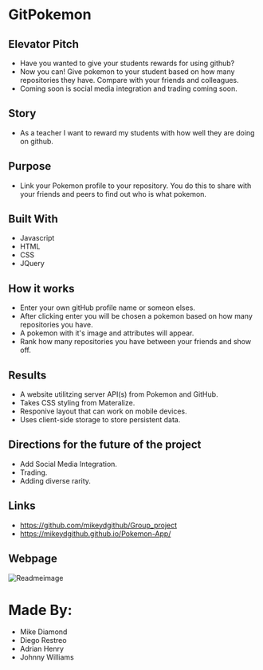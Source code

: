 # GitPokemon

## Elevator Pitch
* Have you wanted to give your students rewards for using github?
* Now you can! Give pokemon to your student based on how many repositories they have. Compare with your friends and colleagues.
* Coming soon is social media integration and trading coming soon.

## Story
* As a teacher I want to reward my students with how well they are doing on github.

## Purpose
* Link your Pokemon profile to your repository. You do this to share with your friends and peers to find out who is what pokemon. 

## Built With
* Javascript
* HTML
* CSS
* JQuery

## How it works
* Enter your own gitHub profile name or someon elses.
* After clicking enter you will be chosen a pokemon based on how many repositories you have.
* A pokemon with it's image and attributes will appear.
* Rank how many repositories you have between your friends and show off.

## Results
* A website utilitzing server API(s) from Pokemon and GitHub. 
* Takes CSS styling from Materalize.
* Responive layout that can work on mobile devices.
* Uses client-side storage to store persistent data.


## Directions for the future of the project
* Add Social Media Integration.
* Trading.
* Adding diverse rarity.

## Links
* https://github.com/mikeydgithub/Group_project
* https://mikeydgithub.github.io/Pokemon-App/

## Webpage
![Readmeimage](https://user-images.githubusercontent.com/94988620/153309602-50314ed3-4799-45b9-8863-60ef5ae45c6e.JPG)

# Made By: 
* Mike Diamond
* Diego Restreo
* Adrian Henry
* Johnny Williams

